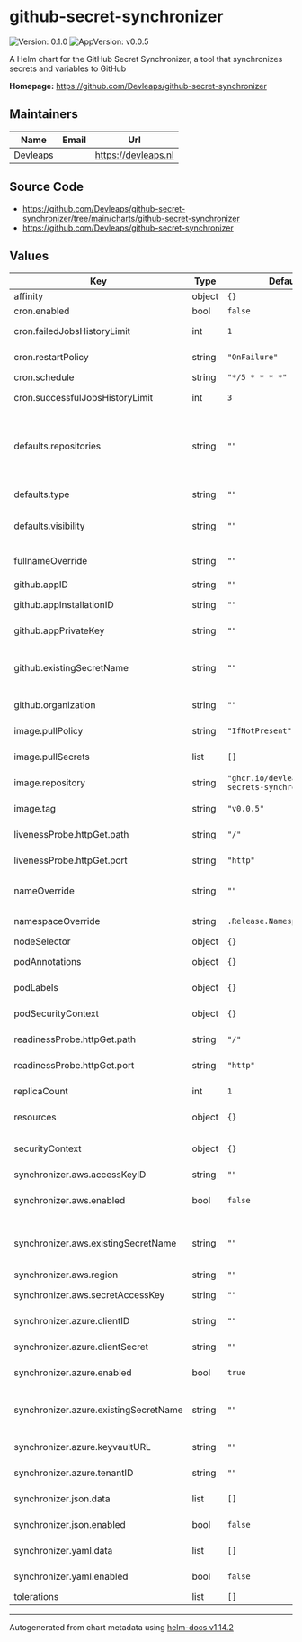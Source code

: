 # github-secret-synchronizer

![Version: 0.1.0](https://img.shields.io/badge/Version-0.1.0-informational?style=flat-square) ![AppVersion: v0.0.5](https://img.shields.io/badge/AppVersion-v0.0.5-informational?style=flat-square)

A Helm chart for the GitHub Secret Synchronizer, a tool that synchronizes secrets and variables to GitHub

**Homepage:** <https://github.com/Devleaps/github-secret-synchronizer>

## Maintainers

| Name | Email | Url |
| ---- | ------ | --- |
| Devleaps |  | <https://devleaps.nl> |

## Source Code

* <https://github.com/Devleaps/github-secret-synchronizer/tree/main/charts/github-secret-synchronizer>
* <https://github.com/Devleaps/github-secret-synchronizer>

## Values

| Key | Type | Default | Description |
|-----|------|---------|-------------|
| affinity | object | `{}` |  |
| cron.enabled | bool | `false` | Enables the cron job |
| cron.failedJobsHistoryLimit | int | `1` | The number of failed jobs to keep |
| cron.restartPolicy | string | `"OnFailure"` | The restart policy for the cron job |
| cron.schedule | string | `"*/5 * * * *"` | The cron schedule |
| cron.successfulJobsHistoryLimit | int | `3` | The number of successful jobs to keep |
| defaults.repositories | string | `""` | Default value for repositories (in case visibility is selected). Needs to be comma-separated of repository names |
| defaults.type | string | `""` | Default value for type (secret, variable) |
| defaults.visibility | string | `""` | Default value for visibility (all, private, selected) |
| fullnameOverride | string | `""` | String to fully override `"github-secrets-synchronizer.fullname"` |
| github.appID | string | `""` | The GitHub App ID |
| github.appInstallationID | string | `""` | GitHub App installation ID |
| github.appPrivateKey | string | `""` | The GitHub App Private Key |
| github.existingSecretName | string | `""` | Whether a secret already exists in Kubernetes with the necessary properties |
| github.organization | string | `""` | The GitHub organization |
| image.pullPolicy | string | `"IfNotPresent"` | Pull policy for the container image |
| image.pullSecrets | list | `[]` | Pull secrets for the container image |
| image.repository | string | `"ghcr.io/devleaps/github-secrets-synchronizer"` | Repository of the container image |
| image.tag | string | `"v0.0.5"` | Tag for the container image |
| livenessProbe.httpGet.path | string | `"/"` | The path for the liveness probe |
| livenessProbe.httpGet.port | string | `"http"` | The port for the liveness probe |
| nameOverride | string | `""` | Provide a name in place of `github-secrets-synchronizer` |
| namespaceOverride | string | `.Release.Namespace` | Override the namespace |
| nodeSelector | object | `{}` |  |
| podAnnotations | object | `{}` | Provide a map of annotations for the pod |
| podLabels | object | `{}` | Provide a map of labels for the pod |
| podSecurityContext | object | `{}` | Setting the the security context for the pod |
| readinessProbe.httpGet.path | string | `"/"` | The path for the readiness probe |
| readinessProbe.httpGet.port | string | `"http"` | The port for the readiness probe |
| replicaCount | int | `1` | Setting the replica count |
| resources | object | `{}` | Setting the resources for the container(s) |
| securityContext | object | `{}` | Setting the security context for the container(s) |
| synchronizer.aws.accessKeyID | string | `""` | The AWS access key ID |
| synchronizer.aws.enabled | bool | `false` | Enables the AWS Secrets Manager synchronizer |
| synchronizer.aws.existingSecretName | string | `""` | Whether a secret already exists in Kubernetes with the necessary properties |
| synchronizer.aws.region | string | `""` | The AWS region |
| synchronizer.aws.secretAccessKey | string | `""` | The AWS secret access key |
| synchronizer.azure.clientID | string | `""` | The Azure Key Vault client ID |
| synchronizer.azure.clientSecret | string | `""` | The Azure Key Vault client secret |
| synchronizer.azure.enabled | bool | `true` | Enables the Azure Key Vault synchronizer |
| synchronizer.azure.existingSecretName | string | `""` | Whether a secret already exists in Kubernetes with the necessary properties |
| synchronizer.azure.keyvaultURL | string | `""` | The Azure Key Vault URL |
| synchronizer.azure.tenantID | string | `""` | The Azure Key Vault tenant ID |
| synchronizer.json.data | list | `[]` | The JSON data to be synchronized |
| synchronizer.json.enabled | bool | `false` | Enables the JSON synchronizer |
| synchronizer.yaml.data | list | `[]` | The YAML data to be synchronized |
| synchronizer.yaml.enabled | bool | `false` | Enables the YAML synchronizer |
| tolerations | list | `[]` |  |

----------------------------------------------
Autogenerated from chart metadata using [helm-docs v1.14.2](https://github.com/norwoodj/helm-docs/releases/v1.14.2)
